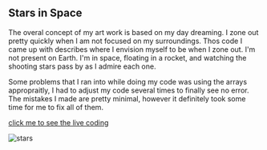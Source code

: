## Stars in Space


The overal concept of my art work is based on my day dreaming. I zone out pretty quickly when I am not focused on my surroundings. Thos code I came up with describes where I envision myself to be when I zone out. I'm not present on Earth. I'm in space, floating in a rocket, and watching the shooting stars pass by as I admire each one.

Some problems that I ran into while doing my code was using the arrays appropraitly, I had to adjust my code several times to finally see no error. The mistakes I made are pretty minimal, however it definitely took some time for me to fix all of them. 

[click me to see the live coding](https://editor.p5js.org/shamsasaeed/sketches/hZ_qv11Jb)

![stars](https://github.com/shamsasaeed/ssa8778/blob/main/stars.png)
